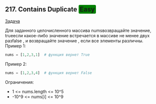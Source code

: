 ## 217. Contains Duplicate <span style="background-color: green; padding: 2px 4px; border-radius: 4px;">Easy</span>

[Задача](https://leetcode.com/problems/contains-duplicate/description/)

Для заданного целочисленного массива numsвозвращайте значение, trueесли какое-либо значение встречается в массиве не менее двух разfalse , и возвращайте значение , если все элементы различны.
Пример 1:

```python
nums = [1,2,3,1]  # функция вернет True
```

Пример 2:

```python
nums = [1,2,3,4]  # функция вернет False
```



Ограничения:

* 1 <= nums.length <= 10^5
* -10^9 <= nums[i] <= 10^9
